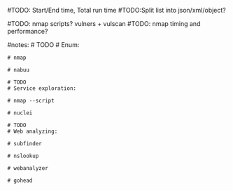 

#TODO: Start/End time, Total run time
#TODO:Split list into json/xml/object?

#TODO: nmap scripts? vulners + vulscan
#TODO: nmap timing and performance?

#notes:
    # TODO
    # Enum:

    # nmap

    # nabuu

    # TODO
    # Service exploration:

    # nmap --script

    # nuclei

    # TODO
    # Web analyzing:

    # subfinder

    # nslookup

    # webanalyzer

    # gohead
